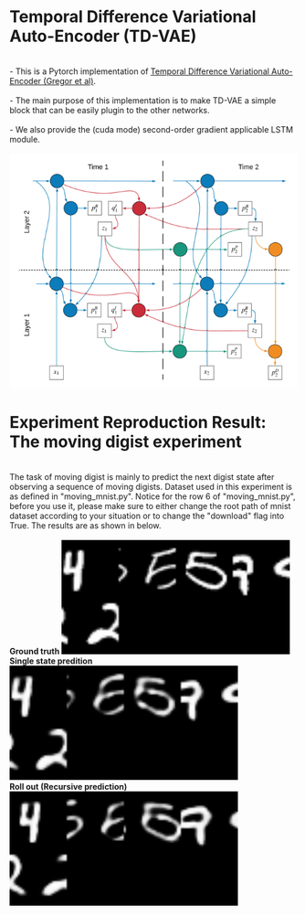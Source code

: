 # Temporal Difference Variational Auto-Encoder (TD-VAE)
<br>- This is a Pytorch implementation of <a href="https://arxiv.org/abs/1806.03107">Temporal Difference Variational Auto-Encoder (Gregor et al)</a>.<br/>
<br>- The main purpose of this implementation is to make TD-VAE a simple block that can be easily plugin to the other networks.<br/>
<br>- We also provide the (cuda mode) second-order gradient applicable LSTM module.<br/>
<br/>
![plot](./figures/TDVAE.PNG)
# Experiment Reproduction Result: The moving digist experiment
<br>
The task of moving digist is mainly to predict the next digist state after observing a sequence of moving digists. Dataset used in this experiment is as defined in "moving_mnist.py". Notice for the row 6 of "moving_mnist.py", before you use it, please make sure to either change the root path of mnist dataset according to your situation or to change the "download" flag into True. The results are as shown in below.
<br/>

<br/>
<strong> Ground truth </strong>
<img src="./figures/MD_gt.gif" alt="Italian Trulli" 
 width="400" 
 height="200">
<br/>
<strong> Single state predition</strong>
<img src="./figures/MD_S2S.gif" alt="Italian Trulli"
 width="400" 
 height="200">
<br/>
<strong> Roll out (Recursive prediction)</strong>
<img src="./figures/MD_rollout.gif" alt="Italian Trulli"
 width="400" 
 height="200">
<br/>

